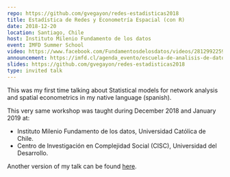 ```yaml
---
repo: https://github.com/gvegayon/redes-estadisticas2018
title: Estadística de Redes y Econometría Espacial (con R)
date: 2018-12-20
location: Santiago, Chile
host: Instituto Milenio Fundamento de los datos
event: IMFD Summer School
video: https://www.facebook.com/Fundamentosdelosdatos/videos/281299225908470/
announcement: https://imfd.cl/agenda_evento/escuela-de-analisis-de-datos-en-r-tutorial-1-george-vega-yon/
slides: https://github.com/gvegayon/redes-estadisticas2018
type: invited talk
---
```


This was my first time talking about Statistical models for network analysis and spatial econometrics in my native language (spanish).

This very same workshop was taught during December 2018 and January 2019 at:

-   Instituto Milenio Fundamento de los datos, Universidad Católica de Chile.
-   Centro de Investigación en Complejidad Social (CISC), Universidad del Desarrollo.

Another version of my talk can be found [here](https://www.facebook.com/complejidadsocial/videos/2217254995005631/).

